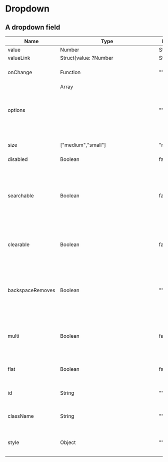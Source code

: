 # Dropdown

## A dropdown field

|Name|Type|Default|Description|
|----|----|-------|-----------|
| value | Number | String | Object | Array<Object> | "" | selected value |
| valueLink | Struct{value: ?Number | String | Object | Array<Object>, requestChange: Function} | "" | defines actions to be taken when a particular value is selected |
| onChange | Function | "" | called when value is changed |
| options | Array<Object> | "" | available options |
| size | ["medium","small"] | "medium" | medium - small |
| disabled | Boolean | false | true if disabled |
| searchable | Boolean | false | true if it should be possible to search the desired value by writing into the dropdown |
| clearable | Boolean | false | true if it should be possible to reset the selected value |
| backspaceRemoves | Boolean | "" | whether pressing backspace removes the last item when there is no input value |
| multi | Boolean | false | true if it should be possible to select multiple values |
| flat | Boolean | false | whether it should have a flat style |
| id | String | "" | custom `id` for wrapper element |
| className | String | "" | additional `className` for wrapper element |
| style | Object | "" | inline-style overrides for wrapper element |